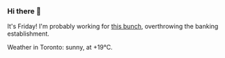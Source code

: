 ### Hi there :wave:

It's Friday! I'm probably working for [this bunch](https://github.com/kohofinancial), overthrowing the banking establishment.

Weather in Toronto: sunny, at +19°C.
